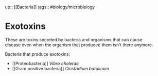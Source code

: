 up:: [[Bacteria]]
tags:: #biology/microbiology 

# Exotoxins

These are toxins secreted by bacteria and organisms that can cause disease even when the organism that produced them isn't there anymore.

Bacteria that produce exotoxins:
- [[Proteobacteria]] *Vibro cholerae*
- [[Gram positive bacteria]] *Clostridium botulinum*